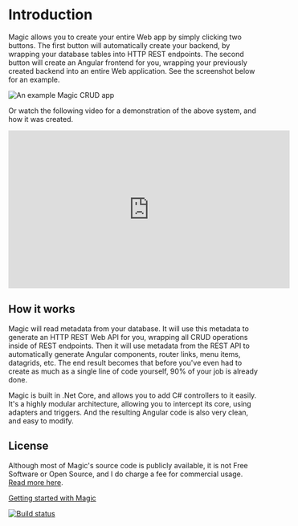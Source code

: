 # Introduction

Magic allows you to create your entire Web app by simply clicking two buttons. The first button will
automatically create your backend, by wrapping your database tables into HTTP REST endpoints. The
second button will create an Angular frontend for you, wrapping your previously created backend
into an entire Web application. See the screenshot below for an example.

![An example Magic CRUD app](https://servergardens.files.wordpress.com/2020/01/magic-crud-1.png)

Or watch the following video for a demonstration of the above system, and how it was created.

<div style="margin-left: auto; margin-right: auto; width: 560px;">
<iframe width="560" height="315" src="https://www.youtube.com/embed/7zNh4Ekd67c" frameborder="0" allow="accelerometer; autoplay; encrypted-media; gyroscope; picture-in-picture" allowfullscreen></iframe>
</div>

## How it works

Magic will read metadata from your database. It will use this metadata to generate an HTTP REST Web
API for you, wrapping all CRUD operations inside of REST endpoints. Then it will use metadata from
the REST API to automatically generate Angular components, router links, menu items, datagrids, etc.
The end result becomes that before you've even had to create as much as a single line of code 
yourself, 90% of your job is already done.

Magic is built in .Net Core, and allows you to add C# controllers to it easily. It's a highly modular
architecture, allowing you to intercept its core, using adapters and triggers. And the resulting 
Angular code is also very clean, and easy to modify.

## License

Although most of Magic's source code is publicly available, it is not Free Software or Open Source,
and I do charge a fee for commercial usage. [Read more here](https://servergardens.com/buy/).

[Getting started with Magic](/getting-started)

[![Build status](https://travis-ci.org/polterguy/magic.svg?master)](https://travis-ci.org/polterguy/magic)
